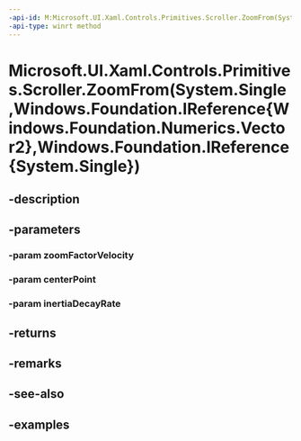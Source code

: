 ```yaml
---
-api-id: M:Microsoft.UI.Xaml.Controls.Primitives.Scroller.ZoomFrom(System.Single,Windows.Foundation.IReference{Windows.Foundation.Numerics.Vector2},Windows.Foundation.IReference{System.Single})
-api-type: winrt method
---
```


# Microsoft.UI.Xaml.Controls.Primitives.Scroller.ZoomFrom(System.Single,Windows.Foundation.IReference{Windows.Foundation.Numerics.Vector2},Windows.Foundation.IReference{System.Single})

<!--
public Microsoft.UI.Xaml.Controls.ZoomInfo ZoomFrom (float zoomFactorVelocity, System.Nullable<System.Numerics.Vector2> centerPoint, System.Nullable<float> inertiaDecayRate);
-->


## -description

## -parameters

### -param zoomFactorVelocity

### -param centerPoint

### -param inertiaDecayRate

## -returns

## -remarks

## -see-also

## -examples


